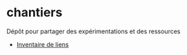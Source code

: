 # chantiers
Dépôt pour partager des expérimentations et des ressources 

- [Inventaire de liens](liens.md)
